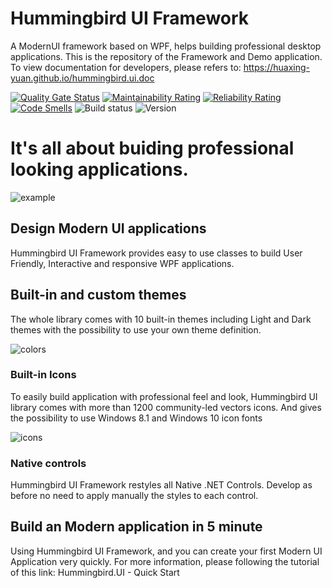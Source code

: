 # Hummingbird UI Framework
A ModernUI framework based on WPF, helps building professional desktop applications.
This is the repository of the Framework and Demo application. To view documentation for developers, please refers to: https://huaxing-yuan.github.io/hummingbird.ui.doc

[![Quality Gate Status](https://sonarcloud.io/api/project_badges/measure?project=huaxing-yuan-github&metric=alert_status)](https://sonarcloud.io/dashboard?id=huaxing-yuan-github)
[![Maintainability Rating](https://sonarcloud.io/api/project_badges/measure?project=huaxing-yuan-github&metric=sqale_rating)](https://sonarcloud.io/dashboard?id=huaxing-yuan-github)
[![Reliability Rating](https://sonarcloud.io/api/project_badges/measure?project=huaxing-yuan-github&metric=reliability_rating)](https://sonarcloud.io/dashboard?id=huaxing-yuan-github)
[![Code Smells](https://sonarcloud.io/api/project_badges/measure?project=huaxing-yuan-github&metric=code_smells)](https://sonarcloud.io/dashboard?id=huaxing-yuan-github)
![Build status](https://hummingbird.visualstudio.com/Hummingbird%20ALM/_apis/build/status/Hummingbird%20UI)
![Version](https://img.shields.io/nuget/v/hummingbird.ui.svg?style=flat)

# It's all about buiding professional looking applications.
![example](https://huaxing-yuan.github.io/hummingbird.ui.doc/media/intro1.png)

## Design Modern UI applications
Hummingbird UI Framework provides easy to use classes to build User Friendly, Interactive and responsive WPF applications.


## Built-in and custom themes
The whole library comes with 10 built-in themes including Light and Dark themes with the possibility to use your own theme definition.

![colors](https://huaxing-yuan.github.io/hummingbird.ui.doc/media/themes.png)

### Built-in Icons
To easily build application with professional feel and look, Hummingbird UI library comes with more than 1200 community-led vectors icons. And gives the possibility to use Windows 8.1 and Windows 10 icon fonts

![icons](https://huaxing-yuan.github.io/hummingbird.ui.doc/media/icons.png)

### Native controls
Hummingbird UI Framework restyles all Native .NET Controls. Develop as before no need to apply manually the styles to each control.
## Build an Modern application in 5 minute
Using Hummingbird UI Framework, and you can create your first Modern UI Application very quickly. For more information, please following the tutorial of this link: Hummingbird.UI - Quick Start
